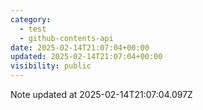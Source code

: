 ```yaml
---
category:
  - test
  - github-contents-api
date: 2025-02-14T21:07:04+00:00
updated: 2025-02-14T21:07:04+00:00
visibility: public
---
```


Note updated at 2025-02-14T21:07:04.097Z